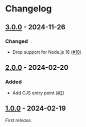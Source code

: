 # Changelog

## [3.0.0] - 2024-11-26

### Changed

- Drop support for Node.js 16 ([#18](https://github.com/mrazauskas/pretty-ansi/pull/18))

## [2.0.0] - 2024-02-20

### Added

- Add CJS entry point ([#2](https://github.com/mrazauskas/pretty-ansi/pull/2))

## [1.0.0] - 2024-02-19

_First release._

[3.0.0]: https://github.com/mrazauskas/pretty-ansi/releases/tag/v3.0.0
[2.0.0]: https://github.com/mrazauskas/pretty-ansi/releases/tag/v2.0.0
[1.0.0]: https://github.com/mrazauskas/pretty-ansi/releases/tag/v1.0.0
